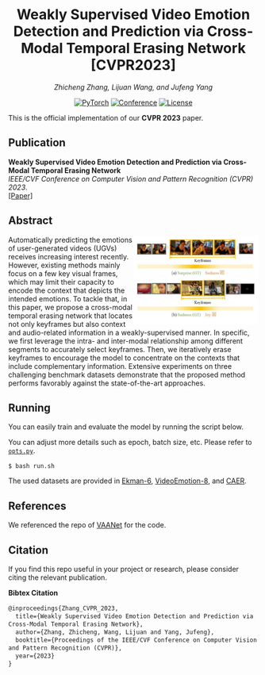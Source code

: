 <div align="center">

# Weakly Supervised Video Emotion Detection and Prediction via Cross-Modal Temporal Erasing Network [CVPR2023]


<i>Zhicheng Zhang, Lijuan Wang, and Jufeng Yang</i>

<a href=" "><img alt="PyTorch" src="https://img.shields.io/badge/PyTorch-ee4c2c?logo=pytorch&logoColor=white"></a>
[![Conference](https://img.shields.io/badge/CVPR-2023-green)](https://cvpr2023.thecvf.com/)
[![License](https://img.shields.io/badge/license-Apache%202-blue)](./LICENSE)

</div>

This is the official implementation of our **CVPR 2023** paper.

## Publication

**Weakly Supervised Video Emotion Detection and Prediction via Cross-Modal Temporal Erasing Network**<br>
<i>IEEE/CVF Conference on Computer Vision and Pattern Recognition (CVPR) 2023</i>.
</br>
[[Paper]](https://arxiv.org/abs/1911.08862) </br>



## Abstract

<img src="./assests/motivation_video3-1.png" width="50%" align="right">
Automatically predicting the emotions of user-generated videos (UGVs) receives increasing interest recently. However, existing methods mainly focus on a few key visual frames, which may limit their capacity to encode the context that depicts the intended emotions. To tackle that, in this paper, we propose a cross-modal temporal erasing network that locates not only keyframes but also context and audio-related information in a weakly-supervised manner. In specific, we first leverage the intra- and inter-modal relationship among different segments to accurately select keyframes. Then, we iteratively erase keyframes to encourage the model to concentrate on the contexts that include complementary information. Extensive experiments on three challenging benchmark datasets demonstrate that the proposed method performs favorably against the state-of-the-art approaches.


## Running

You can easily train and evaluate the model by running the script below.

You can adjust more details such as epoch, batch size, etc. Please refer to [`opts.py`](./opts.py).

~~~~
$ bash run.sh
~~~~

The used datasets are provided in [Ekman-6](https://github.com/kittenish/Frame-Transformer-Network), [VideoEmotion-8](https://drive.google.com/drive/folders/0B5peJ1MHnIWGd3pFbzMyTG5BSGs?resourcekey=0-hZ1jo5t1hIauRpYhYIvWYA), and [CAER](https://caer-dataset.github.io/).



## References

We referenced the repo of [VAANet](https://github.com/maysonma/VAANet) for the code.

## Citation
If you find this repo useful in your project or research, please consider citing the relevant publication.

**Bibtex Citation**
````
@inproceedings{Zhang_CVPR_2023,
  title={Weakly Supervised Video Emotion Detection and Prediction via Cross-Modal Temporal Erasing Network},
  author={Zhang, Zhicheng, Wang, Lijuan and Yang, Jufeng},
  booktitle={Proceedings of the IEEE/CVF Conference on Computer Vision and Pattern Recognition (CVPR)},
  year={2023}
}
````
